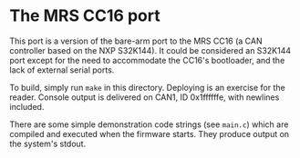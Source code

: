 The MRS CC16 port
=================

This port is a version of the bare-arm port to the MRS CC16 (a CAN controller
based on the NXP S32K144). It could be considered an S32K144 port except for
the need to accommodate the CC16's bootloader, and the lack of external
serial ports.

To build, simply run `make` in this directory.  Deploying is an exercise for
the reader. Console output is delivered on CAN1, ID 0x1ffffffe, with newlines
included.

There are some simple demonstration code strings (see `main.c`) which are
compiled and executed when the firmware starts.  They produce output on the
system's stdout.
